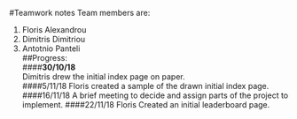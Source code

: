 #Teamwork notes
Team members are:
1. Floris Alexandrou
2. Dimitris Dimitriou
3. Antotnio Panteli  
##Progress:  
####__30/10/18__  
Dimitris drew the initial index page on paper.  
####5/11/18
Floris created a sample of the drawn initial index page.
####16/11/18
A brief meeting to decide and assign parts of the project to implement.
####22/11/18
Floris Created an initial leaderboard page.
